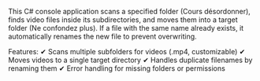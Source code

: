 This C# console application scans a specified folder (Cours désordonner), finds video files inside its subdirectories, and moves them into a target folder (Ne confondez plus). If a file with the same name already exists, it automatically renames the new file to prevent overwriting.

Features:
✔ Scans multiple subfolders for videos (.mp4, customizable)
✔ Moves videos to a single target directory
✔ Handles duplicate filenames by renaming them
✔ Error handling for missing folders or permissions
